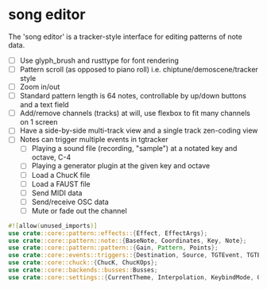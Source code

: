 # song editor

The 'song editor' is a tracker-style interface for editing patterns of note data.

- [ ] Use glyph_brush and rusttype for font rendering
- [ ] Pattern scroll (as opposed to piano roll) i.e. chiptune/demoscene/tracker style
- [ ] Zoom in/out
- [ ] Standard pattern length is 64 notes, controllable by up/down buttons and a text field
- [ ] Add/remove channels (tracks) at will, use flexbox to fit many channels on 1 screen
- [ ] Have a side-by-side multi-track view and a single track zen-coding view
- [ ] Notes can trigger multiple events in tgtracker
    - [ ] Playing a sound file (recording, "sample") at a notated key and octave, C-4
    - [ ] Playing a generator plugin at the given key and octave
    - [ ] Load a ChucK file
    - [ ] Load a FAUST file
    - [ ] Send MIDI data
    - [ ] Send/receive OSC data
    - [ ] Mute or fade out the channel

```rust
#![allow(unused_imports)]
use crate::core::pattern::effects::{Effect, EffectArgs};
use crate::core::pattern::note::{BaseNote, Coordinates, Key, Note};
use crate::core::pattern::pattern::{Gain, Pattern, Points};
use crate::core::events::triggers::{Destination, Source, TGTEvent, TGTEventData, TGTEventType, TransportEvent};
use crate::core::chuck::{ChucK, ChucKOps};
use crate::core::backends::busses::Busses;
use crate::core::settings::{CurrentTheme, Interpolation, KeybindMode, Octave, SampleBitDepth, SampleRate, Tuning};
```